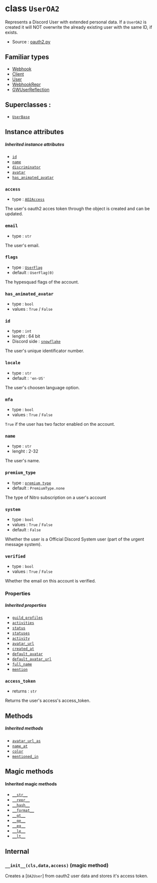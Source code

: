 # class `UserOA2`

Represents a Discord User with extended personal data. If a `UserOA2` is 
created it will NOT overwrite the already existing user with the same ID, if
exists.

- Source : [oauth2.py](https://github.com/HuyaneMatsu/hata/blob/master/hata/oauth2.py)

## Familiar types

- [Webhook](Webhook.md)
- [Client](Client.md)
- [User](User.md)
- [WebhookRepr](WebhookRepr.md)
- [GWUserReflection](GWUserReflection.md)

## Superclasses : 

- [`UserBase`](UserBase.md)

## Instance attributes

##### Inherited instance attributes

- [`id`](UserBase.md#id)
- [`name`](UserBase.md#name)
- [`discriminator`](UserBase.md#discriminator)
- [`avatar`](UserBase.md#avatar)
- [`has_animated_avatar`](UserBase.md#has_animated_avatar)

### `access`

- type : [`AO2Access`](AO2Access.md)

The user's oauth2 acces token through the object is created and can be
updated.

### `email`

- type : `str`

The user's email.

### `flags`

- type : [`UserFlag`](UserFlag.md)
- default : `UserFlag(0)`

The hypesquad flags of the account.

### `has_animated_avatar`

- type : `bool`
- values : `True` / `False`

### `id`

- type : `int`
- lenght : 64 bit
- Discord side : [`snowflake`](https://github.com/discordapp/discord-api-docs/blob/master/docs/Reference.md#snowflakes)
    
The user's unique identificator number.

### `locale`

- type : `str`
- default : `'en-US'`

The user's choosen language option.

### `mfa`

- type : `bool`
- values : `True` / `False`

`True` if the user has two factor enabled on the account.

### `name`

- type : `str`
- lenght : 2-32

The user's name.

### `premium_type`

- type : [`premium type`](PremiumType.md)
- default : `PremiumType.none`

The type of Nitro subscription on a user's account

### `system`

- type : `bool`
- values : `True` / `False`
- default : `False`

Whether the user is a Official Discord System user (part of the urgent message
system).

### `verified`

- type : `bool`
- values : `True` / `False`

Whether the email on this account is verified.

### Properties

##### Inherited properties

- [`guild_profiles`](UserBase.md#guild_profiles)
- [`activities`](UserBase.md#activities)
- [`status`](UserBase.md#status)
- [`statuses`](UserBase.md#statuses)
- [`activity`](UserBase.md#activity)
- [`avatar_url`](UserBase.md#avatar_url)
- [`created_at`](UserBase.md#created_at)
- [`default_avatar`](UserBase.md#default_avatar)
- [`default_avatar_url`](UserBase.md#default_avatar_url)
- [`full_name`](UserBase.md#full_name)
- [`mention`](UserBase.md#mention)

### `access_token`

- returns : `str`

Returns the user's access's access_token.

## Methods

##### Inherited methods

- [`avatar_url_as`](UserBase.md#avatar_url_asselfextnonesizenone)
- [`name_at`](UserBase.md#name_atselfguild)
- [`color`](UserBase.md#colorselfguild)
- [`mentioned_in`](UserBase.md#mentioned_inselfmessage)

## Magic methods

#### Inherited magic methods

- [`__str__`](UserBase.md#__str__self)
- [`__repr__`](UserBase.md#__repr__self)
- [`__hash__`](UserBase.md#__hash__self)
- [`__format__`](UserBase.md#__format__selfcode)
- [`__gt__`](UserBase.md#__gt__-__ge__-__eq__-__ne__-__le__-__lt__)
- [`__ge__`](UserBase.md#__gt__-__ge__-__eq__-__ne__-__le__-__lt__)
- [`__eq__`](UserBase.md#__gt__-__ge__-__eq__-__ne__-__le__-__lt__)
- [`__le__`](UserBase.md#__gt__-__ge__-__eq__-__ne__-__le__-__lt__)
- [`__lt__`](UserBase.md#__gt__-__ge__-__eq__-__ne__-__le__-__lt__)

## Internal

### `__init__(cls,data,access)` (magic method)

Creates a [`OA2User`] from oauth2 user data and stores it's access token.

